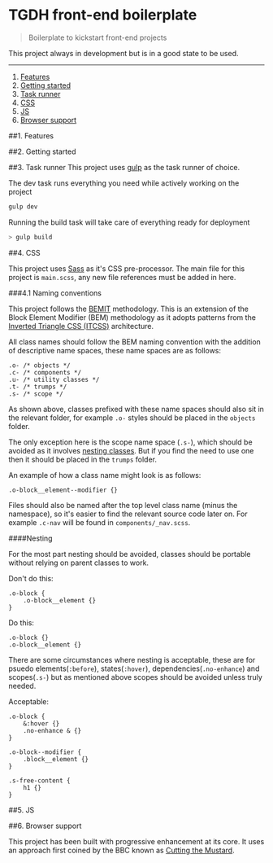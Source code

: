 # TGDH front-end boilerplate

> Boilerplate to kickstart front-end projects

This project always in development but is in a good state to be used.

* * *

1. [Features](#1-features)  
2. [Getting started](#2-getting-started)
3. [Task runner](#3-task-runner)
4. [CSS](#4-CSS)
5. [JS](#5-JS)
6. [Browser support](#6-browser-support)

##1. Features

##2. Getting started

##3. Task runner
This project uses [gulp](http://gulpjs.com/) as the task runner of choice.

The dev task runs everything you need while actively working on the project
```bash
gulp dev
```

Running the build task will take care of everything ready for deployment
```bash
> gulp build
```

##4. CSS

This project uses [Sass](http://sass-lang.com/) as it's CSS pre-processor. The main file for this project is `main.scss`, any new file references must be added in here.


###4.1 Naming conventions

This project follows the [BEMIT](http://csswizardry.com/2015/08/bemit-taking-the-bem-naming-convention-a-step-further/) methodology. This is an extension of the Block Element Modifier (BEM) methodology as it adopts patterns from the [Inverted Triangle CSS (ITCSS)](https://twitter.com/itcss_io) architecture.

All class names should follow the BEM naming convention with the addition of descriptive name spaces, these name spaces are as follows:

```
.o- /* objects */
.c- /* components */
.u- /* utility classes */
.t- /* trumps */
.s- /* scope */
```

As shown above, classes prefixed with these name spaces should also sit in the relevant folder, for example `.o-` styles should be placed in the `objects` folder.

The only exception here is the scope name space (`.s-`), which should be avoided as it involves [nesting classes](#nesting). But if you find the need to use one then it should be placed in the `trumps` folder.

An example of how a class name might look is as follows:

```
.o-block__element--modifier {}
```

Files should also be named after the top level class name (minus the namespace), so it's easier to find the relevant source code later on. For example `.c-nav` will be found in `components/_nav.scss`.

####Nesting

For the most part nesting should be avoided, classes should be portable without relying on parent classes to work.

Don't do this:
```
.o-block {
    .o-block__element {}
}
```
Do this:
```
.o-block {}
.o-block__element {}
```

There are some circumstances where nesting is acceptable, these are for psuedo elements(`:before`), states(`:hover`), dependencies(`.no-enhance`) and scopes(`.s-`) but as mentioned above scopes should be avoided unless truly needed.

Acceptable:
```
.o-block {
    &:hover {}
    .no-enhance & {}
}

.o-block--modifier {
    .block__element {}
}

.s-free-content {
    h1 {}
}

```

##5. JS

##6. Browser support

This project has been built with progressive enhancement at its core. It uses an approach first coined by the BBC known as [Cutting the Mustard](http://responsivenews.co.uk/post/18948466399/cutting-the-mustard).
